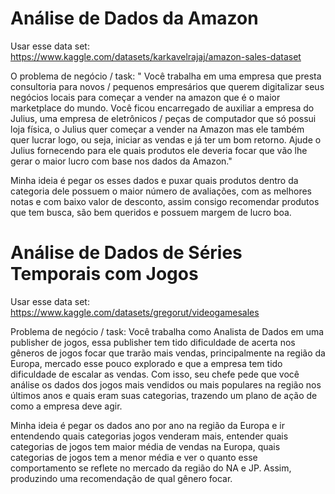 # Análise de Dados da Amazon
Usar esse data set: https://www.kaggle.com/datasets/karkavelrajaj/amazon-sales-dataset

O problema de negócio / task: 
	" Você trabalha em uma empresa que presta consultoria para novos / pequenos empresários que querem digitalizar seus negócios locais para começar a vender na amazon que é o maior marketplace do mundo. Você ficou encarregado de auxiliar a empresa do Julius, uma empresa de eletrônicos / peças de computador que só possui loja física, o Julius quer começar a vender na Amazon mas ele também quer lucrar logo, ou seja, iniciar as vendas e já ter um bom retorno. Ajude o Julius fornecendo para ele quais produtos ele deveria focar que vão lhe gerar o maior lucro com base nos dados da Amazon."

Minha ideia é pegar os esses dados e puxar quais produtos dentro da categoria dele possuem o maior número de avaliações, com as melhores notas e com baixo valor de desconto, assim consigo recomendar produtos que tem busca, são bem queridos e possuem margem de lucro boa.

# Análise de Dados de Séries Temporais com Jogos

Usar esse data set: https://www.kaggle.com/datasets/gregorut/videogamesales

Problema de negócio / task:
	Você trabalha como Analista de Dados em uma publisher de jogos, essa publisher tem tido dificuldade de acerta nos gêneros de jogos focar que trarão mais vendas, principalmente na região da Europa, mercado esse pouco explorado e que a empresa tem tido dificuldade de escalar as vendas. Com isso, seu chefe pede que você análise os dados dos jogos mais vendidos ou mais populares na região nos últimos anos e quais eram suas categorias, trazendo um plano de ação de como a empresa deve agir.

Minha ideia é pegar os dados ano por ano na região da Europa e ir entendendo quais categorias jogos venderam mais, entender quais categorias de jogos tem maior média de vendas na Europa, quais categorias de jogos tem a menor média e ver o quanto esse comportamento se reflete no mercado da região do NA e JP. Assim, produzindo uma recomendação de qual gênero focar.